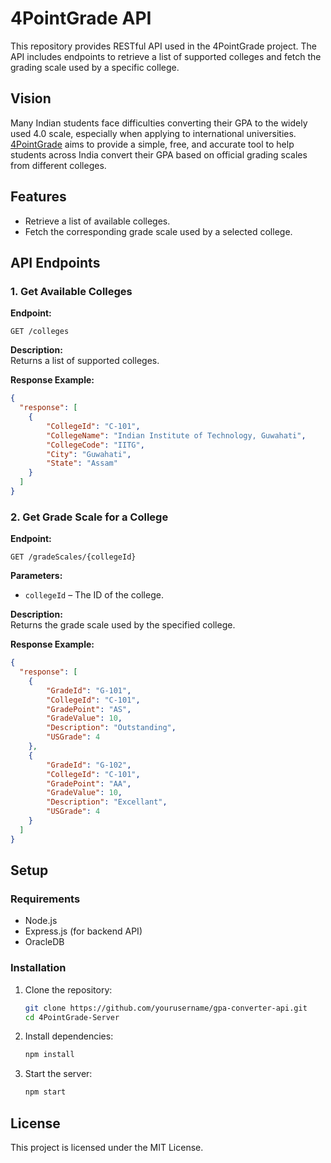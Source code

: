 # 4PointGrade API  

This repository provides RESTful API used in the 4PointGrade project. The API includes endpoints to retrieve a list of supported colleges and fetch the grading scale used by a specific college.

## Vision  
Many Indian students face difficulties converting their GPA to the widely used 4.0 scale, especially when applying to international universities. <a href="https://4pointgrade.in/">4PointGrade</a> aims to provide a simple, free, and accurate tool to help students across India convert their GPA based on official grading scales from different colleges.  

## Features  
- Retrieve a list of available colleges.  
- Fetch the corresponding grade scale used by a selected college.

## API Endpoints  

### 1. Get Available Colleges  
**Endpoint:**  
```
GET /colleges
```
**Description:**  
Returns a list of supported colleges.  

**Response Example:**  
```json
{
  "response": [
    {
        "CollegeId": "C-101",
        "CollegeName": "Indian Institute of Technology, Guwahati",
        "CollegeCode": "IITG",
        "City": "Guwahati",
        "State": "Assam"
    }
  ]
}
```

### 2. Get Grade Scale for a College  
**Endpoint:**  
```
GET /gradeScales/{collegeId}
```
**Parameters:**  
- `collegeId` – The ID of the college.  

**Description:**  
Returns the grade scale used by the specified college.  

**Response Example:**  
```json
{
  "response": [
    {
        "GradeId": "G-101",
        "CollegeId": "C-101",
        "GradePoint": "AS",
        "GradeValue": 10,
        "Description": "Outstanding",
        "USGrade": 4
    },
    {
        "GradeId": "G-102",
        "CollegeId": "C-101",
        "GradePoint": "AA",
        "GradeValue": 10,
        "Description": "Excellant",
        "USGrade": 4
    }
  ]
}
```

## Setup  
### Requirements  
- Node.js  
- Express.js (for backend API)
- OracleDB

### Installation  
1. Clone the repository:  
   ```sh
   git clone https://github.com/yourusername/gpa-converter-api.git
   cd 4PointGrade-Server
   ```
2. Install dependencies:  
   ```sh
   npm install
   ```
3. Start the server:  
   ```sh
   npm start
   ```

## License  
This project is licensed under the MIT License.  
